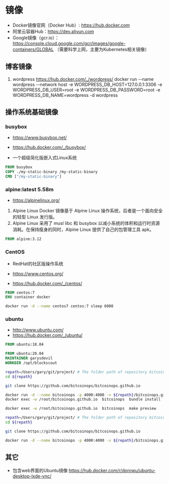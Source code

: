 # 镜像
- Docker镜像官网（Docker Hub）: https://hub.docker.com
- 阿里云容器Hub：https://dev.aliyun.com
- Google镜像（gcr.io）：https://console.cloud.google.com/gcr/images/google-containers/GLOBAL
（需要科学上网，主要为Kubernetes相关镜像）

## 博客镜像
1. wordpress
https://hub.docker.com/_/wordpress/
docker run --name wordpress  --network host -e WORDPRESS_DB_HOST=127.0.0.1:3306 -e WORDPRESS_DB_USER=root -e WORDPRESS_DB_PASSWORD=root -e WORDPRESS_DB_NAME=wordpress  -d wordpress


## 操作系统基础镜像
### busybox
- https://www.busybox.net/
- https://hub.docker.com/_/busybox/

- 一个超级简化版嵌入式Linux系统

```Dockerfile
FROM busybox
COPY ./my-static-binary /my-static-binary
CMD ["/my-static-binary"]
```

### alpine:latest 5.58m
- https://alpinelinux.org/

1. Alpine Linux Docker 镜像基于 Alpine Linux 操作系统，后者是一个面向安全的轻型 Linux 发行版。
2. Alpine Linux 采用了 musl libc 和 busybox 以减小系统的体积和运行时资源消耗。在保持瘦身的同时，Alpine Linux 提供了自己的包管理工具 apk。
```Dockerfile
FROM alpine:3.12
```

### CentOS
- RedHat的社区版操作系统

- https://www.centos.org/
- https://hub.docker.com/_/centos/

```Dockerfile
FROM centos:7
ENV container docker
```

```bash
docker run -d --name centos7 centos:7 sleep 6000
```

### ubuntu

- http://www.ubuntu.com/
- https://hub.docker.com/_/ubuntu/

```Dockerfile
FROM ubuntu:18.04
```

```Dockerfile
FROM ubuntu:20.04
MAINTAINER garysdevil
WORKDIR /opt/blockscout
```

```bash
repath=/Users/gary/git/project/ # The folder path of repository bitcoinops.github.io
cd ${repath}

git clone https://github.com/bitcoinops/bitcoinops.github.io

docker run -d --name bitcoinops -p 4000:4000 -v ${repath}/bitcoinops.github.io:/root/bitcoinops.github.io ruby:2.6.4-stretch sleep 31536000
docker exec -w /root/bitcoinops.github.io  bitcoinops  bundle install

docker exec -w /root/bitcoinops.github.io  bitcoinops  make preview
```

```bash
repath=/Users/gary/git/project/ # The folder path of repository bitcoinops.github.io
cd ${repath}

git clone https://github.com/bitcoinops/bitcoinops.github.io

docker run -d --name bitcoinops -p 4000:4000 -v ${repath}/bitcoinops.github.io:/root/bitcoinops.github.io -w /root/bitcoinops.github.io ruby:2.6.4-stretch /bin/bash -c "bundle install && make preview"
```

## 其它
- 包含web界面的Ubuntu镜像 https://hub.docker.com/r/dorowu/ubuntu-desktop-lxde-vnc/